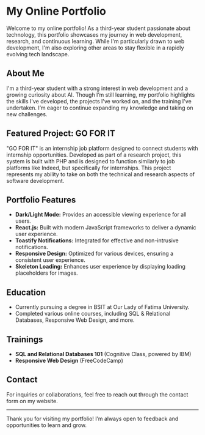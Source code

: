 # My Online Portfolio

Welcome to my online portfolio! As a third-year student passionate about technology, this portfolio showcases my journey in web development, research, and continuous learning. While I'm particularly drawn to web development, I'm also exploring other areas to stay flexible in a rapidly evolving tech landscape.

## About Me

I'm a third-year student with a strong interest in web development and a growing curiosity about AI. Though I’m still learning, my portfolio highlights the skills I've developed, the projects I've worked on, and the training I've undertaken. I’m eager to continue expanding my knowledge and taking on new challenges.

## Featured Project: GO FOR IT

"GO FOR IT" is an internship job platform designed to connect students with internship opportunities. Developed as part of a research project, this system is built with PHP and is designed to function similarly to job platforms like Indeed, but specifically for internships. This project represents my ability to take on both the technical and research aspects of software development.

## Portfolio Features

- **Dark/Light Mode:** Provides an accessible viewing experience for all users.
- **React.js:** Built with modern JavaScript frameworks to deliver a dynamic user experience.
- **Toastify Notifications:** Integrated for effective and non-intrusive notifications.
- **Responsive Design:** Optimized for various devices, ensuring a consistent user experience.
- **Skeleton Loading:** Enhances user experience by displaying loading placeholders for images.

## Education

- Currently pursuing a degree in BSIT at Our Lady of Fatima University.
- Completed various online courses, including SQL & Relational Databases, Responsive Web Design, and more.

## Trainings

- **SQL and Relational Databases 101** (Cognitive Class, powered by IBM)
- **Responsive Web Design** (FreeCodeCamp)

## Contact

For inquiries or collaborations, feel free to reach out through the contact form on my website.

---

Thank you for visiting my portfolio! I’m always open to feedback and opportunities to learn and grow.